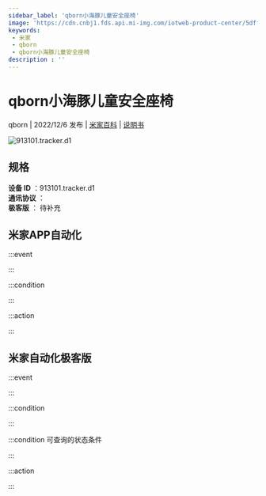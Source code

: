 ```yaml
---
sidebar_label: 'qborn小海豚儿童安全座椅'
image: 'https://cdn.cnbj1.fds.api.mi-img.com/iotweb-product-center/5dffcf54c441cff873615453d29b3de3_1668502970354.png?GalaxyAccessKeyId=AKVGLQWBOVIRQ3XLEW&Expires=9223372036854775807&Signature=wxsFw6VXbYQ9XnwktihVkYJ9zJY='
keywords: 
 - 米家
 - qborn
 - qborn小海豚儿童安全座椅
description : ''
---
```

# qborn小海豚儿童安全座椅

qborn | 2022/12/6 发布 | [米家百科](https://home.mi.com/webapp/content/baike/product/index.html?model=913101.tracker.d1) | [说明书](https://home.mi.com/views/introduction.html?model=913101.tracker.d1&region=cn)

![913101.tracker.d1](https://cdn.cnbj1.fds.api.mi-img.com/iotweb-product-center/5dffcf54c441cff873615453d29b3de3_1668502970354.png?GalaxyAccessKeyId=AKVGLQWBOVIRQ3XLEW&Expires=9223372036854775807&Signature=wxsFw6VXbYQ9XnwktihVkYJ9zJY=)

## 规格  
> 
**设备 ID** ：913101.tracker.d1  
**通讯协议** ：  
**极客版**  ： 待补充 


## 米家APP自动化  

:::event  

:::

:::condition  

:::

:::action   

:::

## 米家自动化极客版  

:::event  

:::

:::condition  

:::

:::condition 可查询的状态条件  

:::

:::action  

:::

        
